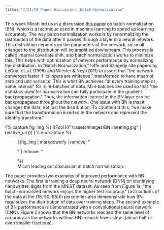 ```yaml
---
title: "7/31/19 Paper Discussion: Batch Normalization"
---
```


This week Micah led us in a discussion [this paper](../../../assets/papers_summer19/batch_normalization.pdf) on batch normalization (BN), which is a technique used in machine learning to speed up learning accurately. The way batch normalization works is by renormalizing the distribution of the data after it passes through a layer in a neural network. This distrubtion depends on the parameters of the network, so small changes to the distribution will be amplified downstream. This process is called internal covariate shift, and batch normalization works to minimize this. This helps with optimization of network performance by normalizing the distribution. In "Batch Normalization," Ioffe and Szegedy cite papers by LeCun, et. al. (1998) and Wiesler & Ney (2011) to assert that "the network converges faster if its inputs are whitened," transformed to have mean of zero and unit variance. This is what BN achieves "at every training step or some interval" for mini-batches of data. Mini-batches are used so that "the statistics used for normalization can fully participate in the gradient backpropagation." Thus, the information learned in the BN layer can be backpropagated throughout the network. One issue with BN is that it changes the data, not just the distribution. To counteract this, "we make sure that the transformation inserted in the network can represent the identity transform."

{% capture fig_img %}
![Foo]({{"/assets/images/BN_meeting.jpg" | relative_url}})
{% endcapture %}

<figure>
	{{fig_img | markdownify | remove: "<p>" | remove: "</p>"}}
	<figcaption>Micah leading out discussion in batch normalization.</figcaption>
</figure>

The paper provides two examples of improved performance with BN networks. The first is training a deep neural network (DNN) on identifying handwritten digits from the MNIST dataset. As seen from Figure 1a, "the batch-normalized network enjoys the higher test accuracy." Distributions of the data at the {15, 50, 85}th percentiles also demoonstrate how BN regularizes the distribution of data over training steps. The second example of BN performance is demonstrated with a convolutional neural network (CNN). Figure 2 shows that the BN networks reached the same level of accuracy as the networks without BN in much fewer steps (about half or even smaller fractions).